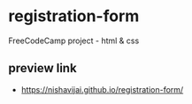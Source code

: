 # registration-form
 FreeCodeCamp project - html & css

## preview link
- https://nishavijai.github.io/registration-form/

